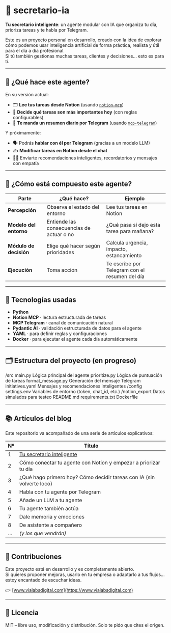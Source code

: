 # 🤖 secretario-ia

**Tu secretario inteligente**: un agente modular con IA que organiza tu día, prioriza tareas y te habla por Telegram.

Este es un proyecto personal en desarrollo, creado con la idea de explorar cómo podemos usar inteligencia artificial de forma práctica, realista y útil para el día a día profesional.  
Si tú también gestionas muchas tareas, clientes y decisiones… esto es para ti.

---

## 🚀 ¿Qué hace este agente?

En su versión actual:

- 🗂️ **Lee tus tareas desde Notion** (usando [`notion-mcp`](https://github.com/ccabanillas/notion-mcp))
- 🧠 **Decide qué tareas son más importantes hoy** (con reglas configurables)
- 💬 **Te manda un resumen diario por Telegram** (usando [`mcp-telegram`](https://github.com/sparfenyuk/mcp-telegram))

Y próximamente:

- 🗣️ Podrás **hablar con él por Telegram** (gracias a un modelo LLM)
- ✍️ **Modificar tareas en Notion desde el chat**
- 🧘‍♂️ Enviarte recomendaciones inteligentes, recordatorios y mensajes con empatía

---

## 🧠 ¿Cómo está compuesto este agente?

| Parte | ¿Qué hace? | Ejemplo |
|-------|------------|---------|
| **Percepción** | Observa el estado del entorno | Lee tus tareas en Notion |
| **Modelo del entorno** | Entiende las consecuencias de actuar o no | ¿Qué pasa si dejo esta tarea para mañana? |
| **Módulo de decisión** | Elige qué hacer según prioridades | Calcula urgencia, impacto, estancamiento |
| **Ejecución** | Toma acción | Te escribe por Telegram con el resumen del día |

---

## 🧰 Tecnologías usadas

- **Python**
- **Notion MCP** · lectura estructurada de tareas
- **MCP Telegram** · canal de comunicación natural
- **Pydantic AI** · validación estructurada de datos para el agente
- **YAML** · para definir reglas y configuraciones
- **Docker** · para ejecutar el agente cada día automáticamente

---

## 🗂 Estructura del proyecto (en progreso)
/src main.py 
Lógica principal del agente prioritize.py 
Lógica de puntuación de tareas format_message.py 
Generación del mensaje Telegram initiatives.yaml 
Mensajes y recomendaciones inteligentes /config settings.env 
Variables de entorno (token, chat_id, etc.) /notion_export 
Datos simulados para testeo 
README.md 
requirements.txt 
Dockerfile


---

## 📚 Artículos del blog

Este repositorio va acompañado de una serie de artículos explicativos:

| Nº | Título |
|----|--------|
| 1 | [Tu secretario inteligente]([https://mindfulml.vialabsdigital.com/post/secretario-inteligente-1/]) |
| 2 | Cómo conectar tu agente con Notion y empezar a priorizar tu día |
| 3 | ¿Qué hago primero hoy? Cómo decidir tareas con IA (sin volverte loco) |
| 4 | Habla con tu agente por Telegram |
| 5 | Añade un LLM a tu agente |
| 6 | Tu agente también actúa |
| 7 | Dale memoria y emociones |
| 8 | De asistente a compañero |
| … | *(y los que vendrán)* |

---

## 🤝 Contribuciones

Este proyecto está en desarrollo y es completamente abierto.  
Si quieres proponer mejoras, usarlo en tu empresa o adaptarlo a tus flujos… estoy encantado de escuchar ideas.

👉 [www.vialabsdigital.com](https://www.vialabsdigital.com)

---

## 📝 Licencia

MIT – libre uso, modificación y distribución. Solo te pido que cites el origen.  

